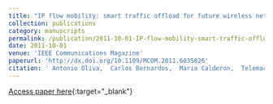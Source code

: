 ```yaml
---
title: "IP flow mobility: smart traffic offload for future wireless networks"
collection: publications
category: manuscripts
permalink: /publication/2011-10-01-IP-flow-mobility-smart-traffic-offload-for-future-wireless-networks
date: 2011-10-01
venue: 'IEEE Communications Magazine'
paperurl: 'http://dx.doi.org/10.1109/MCOM.2011.6035826'
citation: ' Antonio Oliva,  Carlos Bernardos,  Maria Calderon,  Telemaco Melia,  Juan Zuniga, &quot;IP flow mobility: smart traffic offload for future wireless networks.&quot; IEEE Communications Magazine, 2011.'
---
```

[Access paper here](http://dx.doi.org/10.1109/MCOM.2011.6035826){:target="_blank"}
